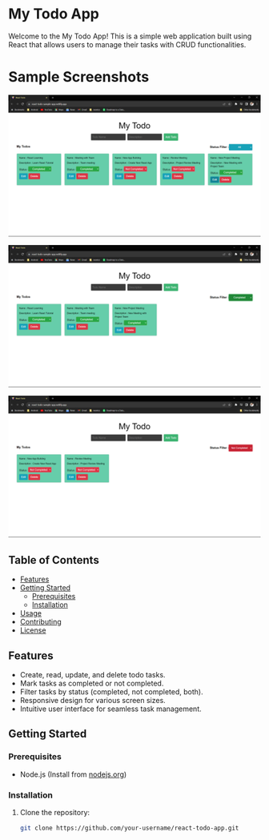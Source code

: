 # My Todo App

Welcome to the My Todo App! This is a simple web application built using React that allows users to manage their tasks with CRUD functionalities.

# Sample Screenshots

![My Todo App Screenshot](https://github.com/anandhakumarmca/react-todo-sample/blob/cb2d37c3fb4e3b920e5cade7a4a6e9dc4b4e7391/my-todo1.png)

![My Todo App Screenshot](https://github.com/anandhakumarmca/react-todo-sample/blob/cb2d37c3fb4e3b920e5cade7a4a6e9dc4b4e7391/my-todo2.png)

![My Todo App Screenshot](https://github.com/anandhakumarmca/react-todo-sample/blob/cb2d37c3fb4e3b920e5cade7a4a6e9dc4b4e7391/my-todo3.png)

## Table of Contents

- [Features](#features)
- [Getting Started](#getting-started)
  - [Prerequisites](#prerequisites)
  - [Installation](#installation)
- [Usage](#usage)
- [Contributing](#contributing)
- [License](#license)

## Features

- Create, read, update, and delete todo tasks.
- Mark tasks as completed or not completed.
- Filter tasks by status (completed, not completed, both).
- Responsive design for various screen sizes.
- Intuitive user interface for seamless task management.

## Getting Started

### Prerequisites

- Node.js (Install from [nodejs.org](https://nodejs.org/))

### Installation

1. Clone the repository:

   ```sh
   git clone https://github.com/your-username/react-todo-app.git

